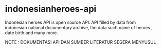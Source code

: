 # indonesianheroes-api
Indonesian heroes API is open source API. API filled by data from indonesian national documentary archive, the data such name of heroes , date birth and many more.

NOTE : DOKUMENTASI API DAN SUMBER LITERATUR SEGERA MENYUSUL 
